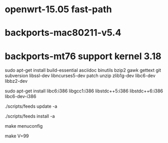 # openwrt-15.05 fast-path 

# backports-mac80211-v5.4
# backports-mt76 support kernel 3.18

sudo apt-get install build-essential asciidoc binutils bzip2 gawk gettext git subversion libssl-dev libncurses5-dev patch unzip zlib1g-dev libc6-dev libbz2-dev

sudo apt-get install libc6:i386 libgcc1:i386 libstdc++5:i386 libstdc++6:i386 libc6-dev-i386

./scripts/feeds update -a

./scripts/feeds install -a

make menuconfig

make V=99


